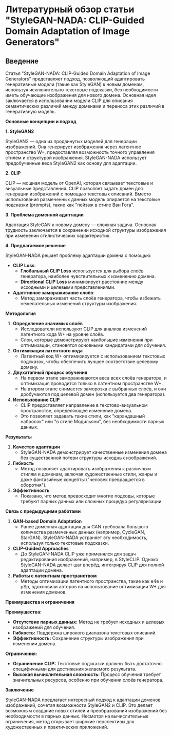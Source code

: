 # Литературный обзор статьи "StyleGAN-NADA: CLIP-Guided Domain Adaptation of Image Generators"

## **Введение**

Статья "StyleGAN-NADA: CLIP-Guided Domain Adaptation of Image Generators" представляет подход, позволяющий адаптировать генеративные модели (такие как StyleGAN) к новым доменам, используя исключительно текстовые подсказки, без необходимости иметь обучающие изображения для нового домена. Основная идея заключается в использовании модели CLIP для описания семантических различий между доменами и переноса этих различий в генеративную модель.

**Основные концепции и подход**

**1\. StyleGAN2**

StyleGAN2 — одна из продвинутых моделей для генерации изображений. Она генерирует изображения через латентное пространство W+, предоставляя возможность точного управления стилем и структурой изображения. StyleGAN-NADA использует предобученные веса StyleGAN2 как основу для адаптации.

**2\. CLIP**

CLIP — мощная модель от OpenAI, которая связывает текстовые и визуальные представления. CLIP позволяет задать домен для генерации изображений с помощью текстовых описаний. Вместо использования размеченных данных модель опирается на текстовые подсказки (prompts), такие как "пейзаж в стиле Ван Гога".

**3\. Проблема доменной адаптации**

Адаптация StyleGAN к новому домену — сложная задача. Основная трудность заключается в сохранении исходной структуры изображения при изменении стилистических характеристик.

**4\. Предлагаемое решение**

StyleGAN-NADA решает проблему адаптации домена с помощью:

- **CLIP Loss**:
  - **Глобальный CLIP Loss** используется для выбора слоёв генератора, наиболее чувствительных к изменению домена.
  - **Directional CLIP Loss** минимизирует расстояние между исходными и целевыми представлениями.
- **Адаптивное замораживание слоёв**:
  - Метод замораживает часть слоёв генератора, чтобы избежать нежелательных изменений структуры изображения.

**Методология**

1. **Определение значимых слоёв**
    - Исследователи используют CLIP для анализа изменений латентного кода W+ на уровне слоёв.
    - Слои, которые демонстрируют наибольшие изменения при оптимизации, становятся основными кандидатами для обучения.
2. **Оптимизация латентного кода**
    - Латентный код W+ оптимизируется с использованием текстовых подсказок, чтобы обеспечить лучшее соответствие целевому домену.
3. **Двухэтапный процесс обучения**
    - На первом этапе замораживаются веса всех слоёв генератора, и оптимизация проводится только в латентном пространстве W+.
    - На втором этапе снимается заморозка с выбранных слоёв, и они дообучаются под целевой домен (используется два генератора).
4. **Использование CLIP**
    - CLIP предоставляет направление в текстово-визуальном пространстве, определяющее изменение домена.
    - Это позволяет задавать такие стили, как "карандашный набросок" или "в стиле Модильяни", без необходимости парных данных.

**Результаты**

1. **Качество адаптации**
    - StyleGAN-NADA демонстрирует качественные изменения домена без существенной потери структуры исходных изображений.
2. **Гибкость**
    - Метод позволяет адаптировать изображения к различным стилям и доменам, включая художественные стили, жанры и даже фантазийные концепты ("человек превращается в оборотня").
3. **Эффективность**
    - Показано, что метод превосходит многие подходы, которые требуют парных данных или сложных процедур регуляризации.

**Связь с предыдущими работами**

1. **GAN-based Domain Adaptation**
    - Ранее доменная адаптация для GAN требовала большого количества размеченных данных (например, CycleGAN, StarGAN). StyleGAN-NADA устраняет эту необходимость, используя только текстовые подсказки.
2. **CLIP-Guided Approaches**
    - До StyleGAN-NADA CLIP уже применялся для задач редактирования изображений, например, в StyleCLIP. Однако StyleGAN-NADA делает шаг вперёд, интегрируя CLIP для полной адаптации домена.
3. **Работы с латентным пространством**
    - Методы оптимизации латентного пространства, такие как e4e и pSp, вдохновили авторов на использование оптимизации W+ для изменения доменов.

**Преимущества и ограничения**

**Преимущества:**

- **Отсутствие парных данных:** Метод не требует исходных и целевых изображений для обучения.
- **Гибкость:** Поддержка широкого диапазона текстовых описаний.
- **Эффективность:** Сохранение структуры изображения при изменении домена.

**Ограничения:**

- **Ограничение CLIP:** Текстовые подсказки должны быть достаточно специфичными для достижения желаемого результата.
- **Высокая вычислительная сложность:** Процесс обучения требует значительных ресурсов, особенно при обучении слоёв генератора.

**Заключение**

StyleGAN-NADA предлагает интересный подход к адаптации доменов изображений, сочетая возможности StyleGAN2 и CLIP. Это делает возможным создание новых стилей и преобразований изображений без необходимости в парных данных. Несмотря на вычислительные ограничения, метод открывает широкие перспективы для художественных и практических приложений.